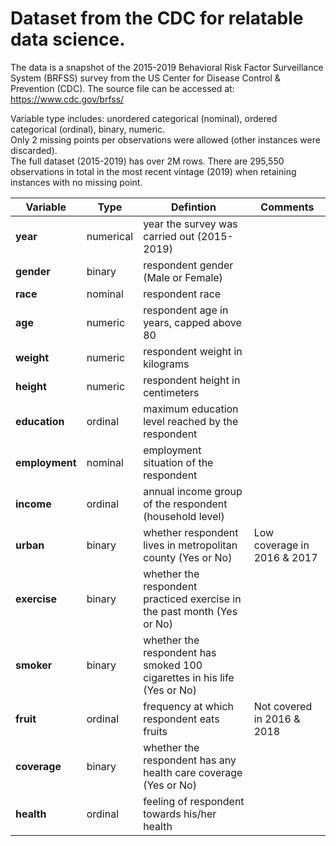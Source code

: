 # Dataset from the CDC for relatable data science.

The data is a snapshot of the 2015-2019 Behavioral Risk Factor Surveillance System (BRFSS) survey from the US Center for Disease Control & Prevention (CDC). The source file can be accessed at: https://www.cdc.gov/brfss/

Variable type includes: unordered categorical (nominal), ordered categorical (ordinal), binary, numeric.    
Only 2 missing points per observations were allowed (other instances were discarded).   
The full dataset (2015-2019) has over 2M rows. There are 295,550 observations in total in the most recent vintage (2019) when retaining instances with no missing point.

|**Variable** | Type | Defintion |  Comments |
|---|---|---|---|
|**year** | numerical | year the survey was carried out (2015-2019)| |  
| **gender** | binary | respondent gender (Male or Female) |  |    
| **race** | nominal | respondent race  |   | 
| **age** | numeric | respondent age in years, capped above 80 |   | 
| **weight** | numeric | respondent weight in kilograms |  |
| **height**  |numeric | respondent height in centimeters  |  | 
| **education** | ordinal | maximum education level reached by the respondent  |  |
| **employment** | nominal | employment situation of the respondent |    |
| **income** | ordinal | annual income group of the respondent (household level) |   |
| **urban** | binary | whether respondent lives in metropolitan county (Yes or No)  | Low coverage in 2016 & 2017 |     
| **exercise** | binary | whether the respondent practiced exercise in the past month (Yes or No)  |  | 
| **smoker** | binary | whether the respondent has smoked 100 cigarettes in his life (Yes or No)  |     |  
| **fruit** | ordinal | frequency at which respondent eats fruits |  Not covered in 2016 & 2018 |  
| **coverage**|  binary | whether the respondent has any health care coverage (Yes or No) |  | 
| **health** | ordinal | feeling of respondent towards his/her health |    
